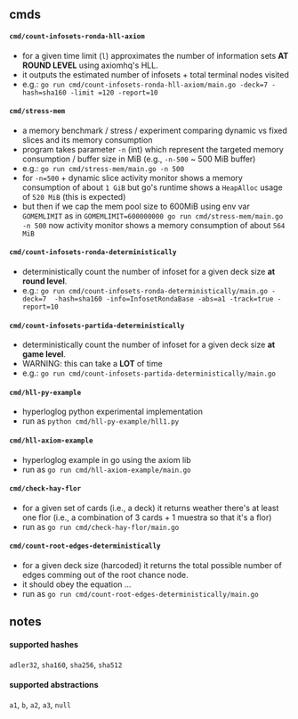 
## cmds

#### `cmd/count-infosets-ronda-hll-axiom`

- for a given time limit (`l`) approximates the number of information sets **AT 
  ROUND LEVEL** using axiomhq's HLL.
- it outputs the estimated number of infosets + total terminal nodes visited
- e.g.: `go run cmd/count-infosets-ronda-hll-axiom/main.go -deck=7 -hash=sha160 -limit
  =120 -report=10`

#### `cmd/stress-mem`

- a memory benchmark / stress / experiment comparing dynamic vs fixed 
  slices and its memory consumption
- program takes parameter `-n` (int) which represent the targeted memory 
  consumption / buffer size in MiB (e.g., `-n-500` ~ 500 MiB buffer)
- e.g.: `go run cmd/stress-mem/main.go -n 500`
- for `-n=500` + dynamic slice activity monitor shows a memory consumption of 
  about `1 GiB` but go's runtime shows a `HeapAlloc` usage of `520 MiB` (this 
  is expected)
- but then if we cap the mem pool size to 600MiB using env var `GOMEMLIMIT` as
  in `GOMEMLIMIT=600000000 go run cmd/stress-mem/main.go -n 500` now 
  activity monitor shows a memory consumption of about `564 MiB`

#### `cmd/count-infosets-ronda-deterministically`

- deterministically count the number of infoset for a given deck size **at round
  level**.
- e.g.: `go run cmd/count-infosets-ronda-deterministically/main.go -deck=7 
  -hash=sha160 -info=InfosetRondaBase -abs=a1 -track=true -report=10`

#### `cmd/count-infosets-partida-deterministically`

- deterministically count the number of infoset for a given deck size **at game
  level**.
- WARNING: this can take a **LOT** of time
- e.g.: `go run cmd/count-infosets-partida-deterministically/main.go`

#### `cmd/hll-py-example`

- hyperloglog python experimental implementation
- run as `python cmd/hll-py-example/hll1.py`

#### `cmd/hll-axiom-example`

- hyperloglog example in go using the axiom lib
- run as `go run cmd/hll-axiom-example/main.go`

#### `cmd/check-hay-flor`

- for a given set of cards (i.e., a deck) it returns weather there's at least
  one flor (i.e., a combination of 3 cards + 1 muestra so that it's a flor)
- run as `go run cmd/check-hay-flor/main.go`

#### `cmd/count-root-edges-deterministically`

- for a given deck size (harcoded) it returns the total possible number of edges
  comming out of the root chance node.
- it should obey the equation $...$
- run as `go run cmd/count-root-edges-deterministically/main.go`




## notes

#### supported hashes

`adler32`, `sha160`, `sha256`, `sha512`

#### supported abstractions

`a1`, `b`, `a2`, `a3`, `null`